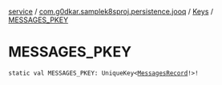 [service](../../index.md) / [com.g0dkar.samplek8sproj.persistence.jooq](../index.md) / [Keys](index.md) / [MESSAGES_PKEY](./-m-e-s-s-a-g-e-s_-p-k-e-y.md)

# MESSAGES_PKEY

`static val MESSAGES_PKEY: UniqueKey<`[`MessagesRecord`](../../com.g0dkar.samplek8sproj.persistence.jooq.tables.records/-messages-record/index.md)`!>!`
